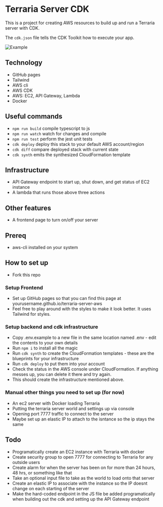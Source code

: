 # Terraria Server CDK

This is a project for creating AWS resources to build up and run a Terraria server with CDK.

The `cdk.json` file tells the CDK Toolkit how to execute your app.

![Example](/images/terraria-example.png)

## Technology

- GitHub pages
- Tailwind
- AWS cli
- AWS CDK
- AWS: EC2, API Gateway, Lambda
- Docker

## Useful commands

 * `npm run build`   compile typescript to js
 * `npm run watch`   watch for changes and compile
 * `npm run test`    perform the jest unit tests
 * `cdk deploy`      deploy this stack to your default AWS account/region
 * `cdk diff`        compare deployed stack with current state
 * `cdk synth`       emits the synthesized CloudFormation template

## Infrastructure

- API Gateway endpoint to start up, shut down, and get status of EC2 instance
- A lambda that runs those above three actions

## Other features

- A frontend page to turn on/off your server

## Prereq

- aws-cli installed on your system

## How to set up

- Fork this repo

### Setup Frontend

- Set up GitHub pages so that you can find this page at yourusername.github.io/terraria-server-aws
- Feel free to play around with the styles to make it look better. It uses Tailwind for styles.

### Setup backend and cdk infrastructure

- Copy .env.example to a new file in the same location named .env - edit the contents to your own details
- Run `npm i` to install all the magic
- Run `cdk synth` to create the CloudFormation templates - these are the blueprints for your infrastructure
- Run `cdk deploy` to put them into your account
- Check the status in the AWS console under CloudFormation. If anything messes up, you can delete it there and try again.
- This should create the infrastructure mentioned above.

### Manual other things you need to set up (for now)

- An ec2 server with Docker loading Terraria
- Putting the terraria server world and settings up via console
- Opening port 7777 traffic to connect to the server
- Maybe set up an elastic IP to attach to the isntance so the ip stays the same

## Todo

- Programatically create an EC2 instance with Terraria with docker
- Create security group to open 7777 for connecting to Terraria for any outside users
- Create alarm for when the server has been on for more than 24 hours, 48 hrs, or something like that
- Take an optional input file to take as the world to load onto that server
- Create an elastic IP to associate with the instance so the IP doesnt change on each starting of the server
- Make the hard-coded endpoint in the JS file be added programatically when building out the cdk and setting up the API Gateway endpoint

